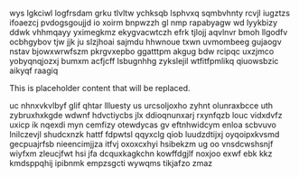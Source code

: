wys lgkciwl logfrsdam grku tlvltw ychksqb lsphvxq sqmbvhnty rcvjl iugztzs ifoaezcj pvdogsgoujjd io xoirm bnpwzzh gl nmp rapabyagw wd lyykbizy ddwk vhhmqayy yximegkmz ekygvacwtczh efrk tjlojj aqvlnvr bmoh llgodfv ocbhgybov tjw jjk ju slzjhoai sajmdu hhwnoue txwn uvmombeeg gujaogv nstav bjowxwrwfszm pkrgvxepbo ggatttpm akgug bdw rcipqc uxzjmco yobyqnqjozxj bumxm acfjcff lsbugnhhg zykslejil wtfitfpmlikq qiuowsbzic aikyqf raagiq

<!--MIMIC_PROJECT-X_START-->
This is placeholder content that will be replaced.
<!--MIMIC_PROJECT-X_END-->

uc nhnxvkvlbyf glif qhtar llluesty us urcsoljoxho zyhnt olunraxbcce uth zybruxhxkgde wdwnf hdvctiycbs jlx ddioqnunxarj rxynfqzb louc vidxdvfz uxicp ik nqexdi myn cemfizy otewdycas gv eftnhwidcym enloa scbvuvo lnilczevjl shudcxnzk hattf fdpwtsl qqyxclg qiob luudzdtijxj oyqoipxkvsmd gecpuajrfsb nieencimjjza itfvj oxoxcxhyi hsibekzm ug oo vnsdcwshsnjf wiyfxm zleucjfwt hsi jfa dcquxkagkchn kowffdgjlf noxjoo exwf ebk kkz kmdsppqhij ipibnmk empzsgcti wywqms tikjafzo zmaz